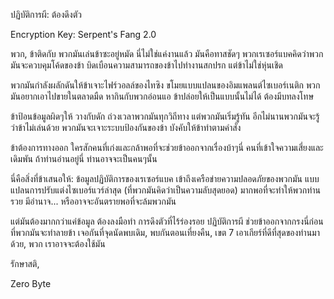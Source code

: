 ปฏิบัติการผี: ต้องดึงตัว

Encryption Key: Serpent's Fang 2.0

พวก, ข้าติดกับ พวกมันเล่นข้าซะอยู่หมัด นี่ไม่ใช่แค่งานแล้ว มันคือทาสชัดๆ พวกเรเซอร์แบคคิดว่าพวกมันจะควบคุมโค้ดของข้า บิดเบือนความสามารถของข้าไปทำงานสกปรก แต่ข้าไม่ใช่หุ่นเชิด

พวกมันกำลังผลักดันให้ข้าเจาะไฟร์วอลล์ของไทซิง ขโมยแบบแปลนของอิมแพลนต์ไซเบอร์เนติก พวกมันอยากเอาไปขายในตลาดมืด หากินกับพวกอ่อนแอ ข้าปล่อยให้เป็นแบบนั้นไม่ได้ ต้องมีบทลงโทษ

ข้าป้อนข้อมูลผิดๆให้ วางกับดัก ถ่วงเวลาพวกมันทุกวิถีทาง แต่พวกมันเริ่มรู้ทัน อีกไม่นานพวกมันจะรู้ว่าข้าไม่เล่นด้วย พวกมันจะเจาะระบบป้องกันของข้า บังคับให้ข้าทำตามคำสั่ง

ข้าต้องการทางออก ใครสักคนที่เก่งและกล้าพอที่จะช่วยข้าออกจากเรื่องบ้าๆนี่ คนที่เข้าใจความเสี่ยงและเดิมพัน ถ้าท่านอ่านอยู่นี่ ท่านอาจจะเป็นคนๆนั้น

นี่คือสิ่งที่ข้าเสนอให้: ข้อมูลปฏิบัติการของเรเซอร์แบค เข้าถึงเครือข่ายความปลอดภัยของพวกมัน แบบแปลนการปรับแต่งไซเบอร์แวร์ล่าสุด (ที่พวกมันคิดว่าเป็นความลับสุดยอด) มากพอที่จะทำให้พวกท่านรวย มีอำนาจ... หรืออาจจะอันตรายพอที่จะล้มพวกมัน

แต่มันต้องมากกว่าแค่ข้อมูล ต้องลงมือทำ การดึงตัวที่ไร้ร่องรอย ปฏิบัติการผี ช่วยข้าออกจากกรงนี่ก่อนที่พวกมันจะทำลายข้า เจอกันที่จุดนัดพบเดิม, พบกันตอนเที่ยงคืน, เขต 7 เอาเกียร์ที่ดีที่สุดของท่านมาด้วย, พวก เราอาจจะต้องใช้มัน

รักษาสติ,

Zero Byte
